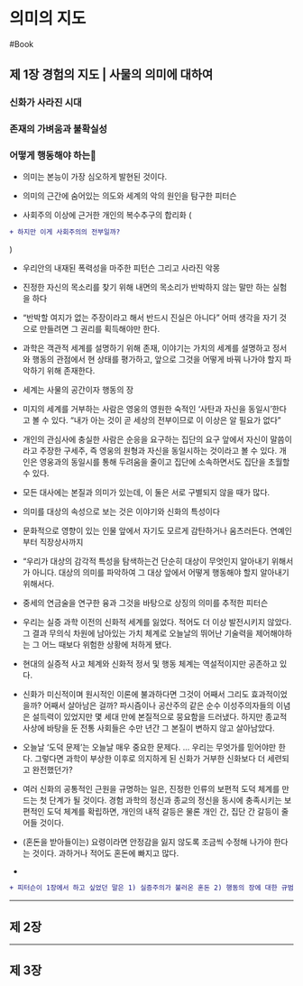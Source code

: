 # 의미의 지도

#Book



## 제 1장 경험의 지도 | 사물의 의미에 대하여

### 신화가 사라진 시대

### 존재의 가벼움과 불확실성

### 어떻게 행동해야 하는* 의미는 본능이 가장 심오하게 발현된 것이다.

* 의미의 근간에 숨어있는 의도와 세계의 악의 원인을 탐구한 피터슨

* 사회주의 이상에 근거한 개인의 복수추구의 합리화 (
```diff
+ 하지만 이게 사회주의의 전부일까?
```
)


* 우리안의 내재된 폭력성을 마주한 피턴슨 그리고 사라진 악몽

* 진정한 자신의 목소리를 찾기 위해 내면의 목소리가 반박하지 않는 말만 하는 실험을 하다

* “반박할 여지가 없는 주장이라고 해서 반드시 진실은 아니다” 어떠 생각을 자기 것으로 만들려면 그 권리를 획득해야만 한다.

* 과학은 객관적 세계를 설명하기 위해 존재, 이야기는 가치의 세계를 설명하고 정서와 행동의 관점에서 현 상태를 평가하고, 앞으로 그것을 어떻게 바꿔 나가야 할지 파악하기 위해 존재한다.

* 세계는 사물의 공간이자 행동의 장

* 미지의 세계를 거부하는 사람은 영웅의 영원한 숙적인 ‘사탄과 자신을 동일시’한다고 볼 수 있다. “내가 아는 것이 곧 세상의 전부이므로 이 이상은 알 필요가 없다” 

* 개인의 관심사에 충실한 사람은 순응을 요구하는 집단의 요구 앞에서 자신이 말씀이라고 주장한 구세주, 즉 영웅의 원형과 자신을 동일시하는 것이라고 볼 수 있다. 개인은 영웅과의 동일시를 통해 두려움을 줄이고 집단에 소속하면서도 집단을 초월할 수 있다.

* 모든 대사에는 본질과 의미가 있는데, 이 둘은 서로 구별되지 않을 때가 많다.

* 의미를 대상의 속성으로 보는 것은 이야기와 신화의 특성이다

* 문화적으로 영향이 있는 인물 앞에서 자기도 모르게 감탄하거나 움츠러든다. 연예인부터 직장상사까지

* “우리가 대상의 감각적 특성을 탐색하는건 단순히 대상이 무엇인지 알아내기 위해서가 아니다. 대상의 의미를 파악하여 그 대상 앞에서 어떻게 행동해야 할지 알아내기 위해서다.

* 중세의 연금술을 연구한 융과 그것을 바탕으로 상징의 의미를 추적한 피터슨

* 우리는 실증 과학 이전의 신화적 세계를 잃었다. 적어도 더 이상 발전시키지 않았다. 그 결과 무의식 차원에 남아있는 가치 체계로 오늘날의 뛰어난 기술력을 제어해야하는 그 어느 때보다 위험한 상황에 처하게 됐다.

* 현대의 실증적 사고 체계와 신화적 정서 및 행동 체계는 역설적이지만 공존하고 있다.

* 신화가 미신적이며 원시적인 이론에 불과하다면 그것이 어째서 그리도 효과적이었을까? 어째서 살아남은 걸까? 파시즘이나 공산주의 같은 순수 이성주의자들의 이념은 설득력이 있었지만 몇 세대 만에 본질적으로 뭉요함을 드러냈다. 하지만 종교적 사상에 바탕을 둔 전통 사회들은 수만 년간 그 본질이 변하지 않고 살아남았다.

* 오늘날 ‘도덕 문제’는 오늘날 매우 중요한 문제다. … 우리는 무엇가를 믿어야만 한다. 그렇다면 과학이 부상한 이후로 의지하게 된 신화가 거부한 신화보다 더 세련되고 완전했던가?

* 여러 신화의 공통적인 근원을 규명하는 일은, 진정한 인류의 보편적 도덕 체계를 만드는 첫 단계가 될 것이다. 경험 과학의 정신과 종교의 정신을 동시에 충족시키는 보편적인 도덕 체계를 확립하면, 개인의 내적 갈등은 물론 개인 간, 집단 간 갈등이 줄어들 것이다.

* (혼돈을 받아들이는) 요령이라면 안정감을 잃지 않도록 조금씩 수정해 나가야 한다는 것이다. 과하거나 적어도 혼돈에 빠지고 많다. 

* 
```diff
+ 피터슨이 1장에서 하고 싶었던 말은 1) 실증주의가 불러온 혼돈 2) 행동의 장에 대한 규범이 필요하다.  3) 공통적 도덕 규범을 찾을 수 있다 4) 신화는 도덕 규범의 교과서다. 5) 정복된 땅과 혼돈의 땅을 오고가는 영웅적 행위가 필요하다. 6) 그리스도와 신화는 이런 모험의 교과서이자 이상적 모델이다.
```



---





## 제 2장

---





## 제 3장